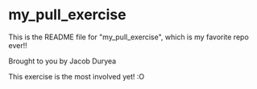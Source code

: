 # my_pull_exercise

This is the README file for "my_pull_exercise", which is my favorite repo ever!!

Brought to you by Jacob Duryea

This exercise is the most involved yet! :O
